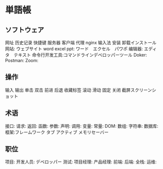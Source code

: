 # 単語帳


## ソフトウェア

网址 历史记录 快捷键
服务器 客户端 代理 nginx 输入法
安装 卸载インストール
网站: ウェブサイト
word excel ppt: ワード　エクセル　パワポ
编辑器: エディタ　テキスト
命令行开发工具:コマンドラインデベロッパーツール
Doker:
Postman:
Zoom: 

## 操作

输入 输出 单击 双击 前进 后退 收藏标签 滚动 滑动 固定 关闭 截屏スクリーンショット


## 术语

接口:
请求:
返回:
函数:
参数:
声明:
调用:
变量:
常量:
DOM:
数组:
字符串:
数据库:
框架:フレームワーク
タブ
アクティブ
メモリセーバー

## 职位

项目: 
开发人员: デベロッパー
测试:
项目经理:
产品经理:
前端:
后端:
全栈:
运维: